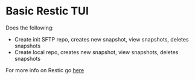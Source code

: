 # Basic Restic TUI

Does the following:
- Create init SFTP repo, creates new snapshot, view snapshots, deletes snapshots
- Create local repo, creates new snapshot, view snapshots, deletes snapshots

For more info on Restic go [here](https://restic.net/)
